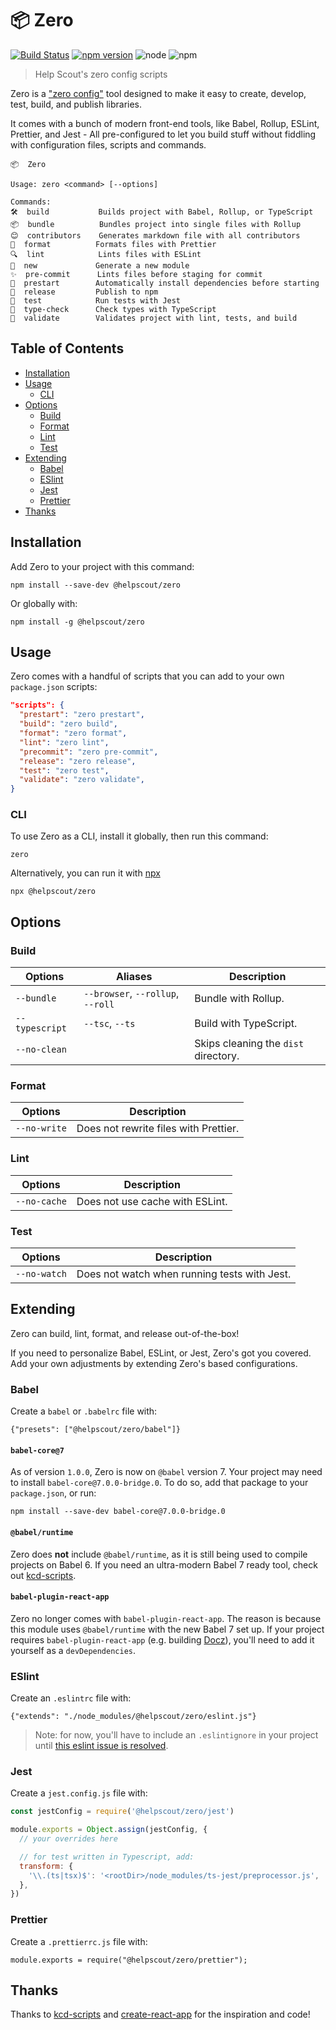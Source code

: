 # 📦 Zero

[![Build Status](https://travis-ci.org/helpscout/zero.svg?branch=master)](https://travis-ci.org/helpscout/zero)
[![npm version](https://badge.fury.io/js/%40helpscout%2Fzero.svg)](https://badge.fury.io/js/%40helpscout%2Fzero)
![node](https://img.shields.io/badge/node-8.11.3-blue.svg)
![npm](https://img.shields.io/badge/npm-6.4.1-blue.svg)

> Help Scout's zero config scripts

Zero is a ["zero config"](https://www.google.com/search?ei=eGJ7XPqGG5K_jgS2wYKoCA&q=javascript+zero+config&oq=javascript+zero+config&gs_l=psy-ab.3..0i22i30l2.2204.6555..6634...4.0..0.88.1939.29......0....1..gws-wiz.......0i71j0i131j0j0i67.eDv8lllu1MY) tool designed to make it easy to create, develop, test, build, and publish libraries.

It comes with a bunch of modern front-end tools, like Babel, Rollup, ESLint, Prettier, and Jest - All pre-configured to let you build stuff without fiddling with configuration files, scripts and commands.

```
📦  Zero

Usage: zero <command> [--options]

Commands:
🛠  build           Builds project with Babel, Rollup, or TypeScript
📦  bundle          Bundles project into single files with Rollup
😊  contributors    Generates markdown file with all contributors
💅  format          Formats files with Prettier
🔍  lint            Lints files with ESLint
🍃  new             Generate a new module
✨  pre-commit      Lints files before staging for commit
🔑  prestart        Automatically install dependencies before starting
🚛  release         Publish to npm
🤞  test            Run tests with Jest
📜  type-check      Check types with TypeScript
💪  validate        Validates project with lint, tests, and build
```

## Table of Contents

<!-- START doctoc generated TOC please keep comment here to allow auto update -->
<!-- DON'T EDIT THIS SECTION, INSTEAD RE-RUN doctoc TO UPDATE -->

- [Installation](#installation)
- [Usage](#usage)
  - [CLI](#cli)
- [Options](#options)
  - [Build](#build)
  - [Format](#format)
  - [Lint](#lint)
  - [Test](#test)
- [Extending](#extending)
  - [Babel](#babel)
  - [ESlint](#eslint)
  - [Jest](#jest)
  - [Prettier](#prettier)
- [Thanks](#thanks)

<!-- END doctoc generated TOC please keep comment here to allow auto update -->

## Installation

Add Zero to your project with this command:

```
npm install --save-dev @helpscout/zero
```

Or globally with:

```
npm install -g @helpscout/zero
```

## Usage

Zero comes with a handful of scripts that you can add to your own `package.json` scripts:

```json
"scripts": {
  "prestart": "zero prestart",
  "build": "zero build",
  "format": "zero format",
  "lint": "zero lint",
  "precommit": "zero pre-commit",
  "release": "zero release",
  "test": "zero test",
  "validate": "zero validate",
}
```

### CLI

To use Zero as a CLI, install it globally, then run this command:

```
zero
```

Alternatively, you can run it with [npx](https://medium.com/@maybekatz/introducing-npx-an-npm-package-runner-55f7d4bd282b)

```
npx @helpscout/zero
```

## Options

### Build

| Options        | Aliases                           | Description                          |
| -------------- | --------------------------------- | ------------------------------------ |
| `--bundle`     | `--browser`, `--rollup`, `--roll` | Bundle with Rollup.                  |
| `--typescript` | `--tsc`, `--ts`                   | Build with TypeScript.               |
| `--no-clean`   |                                   | Skips cleaning the `dist` directory. |

### Format

| Options      | Description                           |
| ------------ | ------------------------------------- |
| `--no-write` | Does not rewrite files with Prettier. |

### Lint

| Options      | Description                     |
| ------------ | ------------------------------- |
| `--no-cache` | Does not use cache with ESLint. |

### Test

| Options      | Description                                  |
| ------------ | -------------------------------------------- |
| `--no-watch` | Does not watch when running tests with Jest. |

## Extending

Zero can build, lint, format, and release out-of-the-box!

If you need to personalize Babel, ESLint, or Jest, Zero's got you covered. Add your own adjustments by extending Zero's based configurations.

### Babel

Create a `babel` or `.babelrc` file with:

```
{"presets": ["@helpscout/zero/babel"]}
```

#### `babel-core@7`

As of version `1.0.0`, Zero is now on `@babel` version 7. Your project may need to install `babel-core@7.0.0-bridge.0`. To do so, add that package to your `package.json`, or run:

```
npm install --save-dev babel-core@7.0.0-bridge.0
```

#### `@babel/runtime`

Zero does **not** include `@babel/runtime`, as it is still being used to compile projects on Babel 6. If you need an ultra-modern Babel 7 ready tool, check out [kcd-scripts](https://github.com/kentcdodds/kcd-scripts).

#### `babel-plugin-react-app`

Zero no longer comes with `babel-plugin-react-app`. The reason is because this module uses `@babel/runtime` with the new Babel 7 set up. If your project requires `babel-plugin-react-app` (e.g. building [Docz](https://www.docz.site/)), you'll need to add it yourself as a `devDependencies`.

### ESlint

Create an `.eslintrc` file with:

```
{"extends": "./node_modules/@helpscout/zero/eslint.js"}
```

> Note: for now, you'll have to include an `.eslintignore` in your project until
> [this eslint issue is resolved](https://github.com/eslint/eslint/issues/9227).

### Jest

Create a `jest.config.js` file with:

```javascript
const jestConfig = require('@helpscout/zero/jest')

module.exports = Object.assign(jestConfig, {
  // your overrides here

  // for test written in Typescript, add:
  transform: {
    '\\.(ts|tsx)$': '<rootDir>/node_modules/ts-jest/preprocessor.js',
  },
})
```

### Prettier

Create a `.prettierrc.js` file with:

```
module.exports = require("@helpscout/zero/prettier");
```

## Thanks

Thanks to [kcd-scripts](https://github.com/kentcdodds/kcd-scripts) and [create-react-app](https://github.com/facebook/create-react-app) for the inspiration and code!
